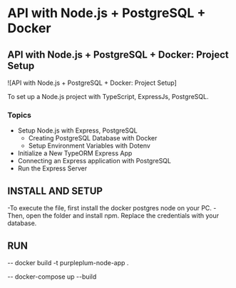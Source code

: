 # API with Node.js + PostgreSQL + Docker

## API with Node.js + PostgreSQL + Docker: Project Setup

![API with Node.js + PostgreSQL + Docker: Project Setup]

To set up a Node.js project with TypeScript, ExpressJs, PostgreSQL. 

### Topics

- Setup Node.js with Express, PostgreSQL
    - Creating PostgreSQL Database with Docker
    - Setup Environment Variables with Dotenv
- Initialize a New TypeORM Express App
- Connecting an Express application with PostgreSQL
- Run the Express Server

## INSTALL AND SETUP
-To execute the file, first install the docker postgres node on your PC. 
-Then, open the folder and install npm. Replace the credentials with your database. 


## RUN
-- docker build -t purpleplum-node-app .

-- docker-compose up --build